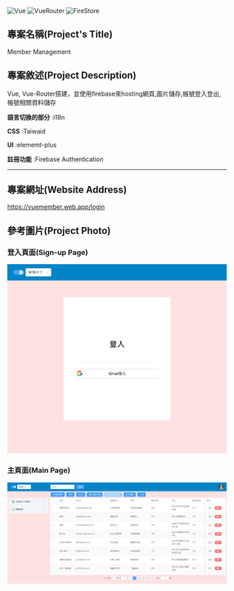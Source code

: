 ![Vue](https://img.shields.io/badge/-Vue%5E18.0.0-blue)
![VueRouter](https://img.shields.io/badge/-Vue--router%5E6.3.0-ff69b4)
![FireStore](https://img.shields.io/badge/-Firebase-RED)


## 專案名稱(Project's Title)

Member Management

## 專案敘述(Project Description)


Vue, Vue-Router搭建，並使用firebase來hosting網頁,圖片儲存,帳號登入登出,帳號相關資料儲存<br>

**語言切換的部分** :i18n<br>

**CSS** :Taiwaid<br>

**UI** :elememt-plus<br>

**註冊功能** :Firebase Authentication 

---

## 專案網址(Website Address)

https://vuemember.web.app/login


## 參考圖片(Project Photo)

<!-- ### 首頁(Landing Page) 

![PROJECT PHOTO](https://github.com/Razieldu/KoreaDramaix/raw/main/projectPhoto/page1.png) -->

### 登入頁面(Sign-up Page)

![PROJECT PHOTO](https://github.com/Razieldu/typescriptForDev/raw/useFirestore/pagePhoto/vuemember.web.app_login.png)


### 主頁面(Main Page)

![PROJECT PHOTO](https://github.com/Razieldu/typescriptForDev/raw/useFirestore/pagePhoto/vuemember.web.app_.png)


<!-- ## 參考視頻(Project Video)

待補 -->
